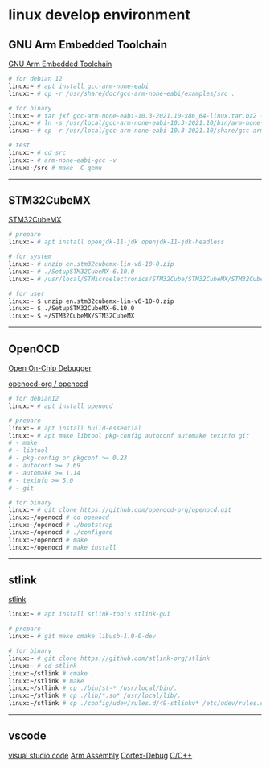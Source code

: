 # linux develop environment

## GNU Arm Embedded Toolchain

[GNU Arm Embedded Toolchain](https://developer.arm.com/downloads/-/gnu-rm)

```bash
# for debian 12
linux:~ # apt install gcc-arm-none-eabi
linux:~ # cp -r /usr/share/doc/gcc-arm-none-eabi/examples/src .

# for binary
linux:~ # tar jxf gcc-arm-none-eabi-10.3-2021.10-x86_64-linux.tar.bz2 -C /usr/local/
linux:~ # ln -s /usr/local/gcc-arm-none-eabi-10.3-2021.10/bin/arm-none-eabi-gcc /usr/local/bin/.
linux:~ # cp -r /usr/local/gcc-arm-none-eabi-10.3-2021.10/share/gcc-arm-none-eabi/samples/src .

# test
linux:~ # cd src
linux:~ # arm-none-eabi-gcc -v
linux:~/src # make -C qemu
```

---

## STM32CubeMX

[STM32CubeMX](https://www.st.com/en/development-tools/stm32cubemx.html)

```bash
# prepare
linux:~ # apt install openjdk-11-jdk openjdk-11-jdk-headless

# for system
linux:~ # unzip en.stm32cubemx-lin-v6-10-0.zip
linux:~ # ./SetupSTM32CubeMX-6.10.0
linux:~ # /usr/local/STMicroelectronics/STM32Cube/STM32CubeMX/STM32CubeMX

# for user
linux:~ $ unzip en.stm32cubemx-lin-v6-10-0.zip
linux:~ $ ./SetupSTM32CubeMX-6.10.0
linux:~ $ ~/STM32CubeMX/STM32CubeMX
```

---

## OpenOCD

[Open On-Chip Debugger](https://openocd.org/)

[openocd-org / openocd](https://github.com/openocd-org/openocd)

```bash
# for debian12
linux:~ # apt install openocd

# prepare
linux:~ # apt install build-essential
linux:~ # apt make libtool pkg-config autoconf automake texinfo git
# - make
# - libtool
# - pkg-config or pkgconf >= 0.23
# - autoconf >= 2.69
# - automake >= 1.14
# - texinfo >= 5.0
# - git

# for binary
linux:~ # git clone https://github.com/openocd-org/openocd.git
linux:~/openocd # cd openocd
linux:~/openocd # ./bootstrap
linux:~/openocd # ./configure
linux:~/openocd # make
linux:~/openocd # make install
```

---

## stlink

[stlink](https://github.com/stlink-org/stlink)

```bash
linux:~ # apt install stlink-tools stlink-gui

# prepare
linux:~ # git make cmake libusb-1.0-0-dev

# for binary
linux:~ # git clone https://github.com/stlink-org/stlink
linux:~ # cd stlink
linux:~/stlink # cmake .
linux:~/stlink # make
linux:~/stlink # cp ./bin/st-* /usr/local/bin/.
linux:~/stlink # cp ./lib/*.so* /usr/local/lib/.
linux:~/stlink # cp ./config/udev/rules.d/49-stlinkv* /etc/udev/rules.d/.
```

---

## vscode

[visual studio code](https://code.visualstudio.com/)
[Arm Assembly](https://marketplace.visualstudio.com/items?itemName=dan-c-underwood.arm)
[Cortex-Debug](https://marketplace.visualstudio.com/items?itemName=marus25.cortex-debug)
[C/C++](https://marketplace.visualstudio.com/items?itemName=ms-vscode.cpptools)
